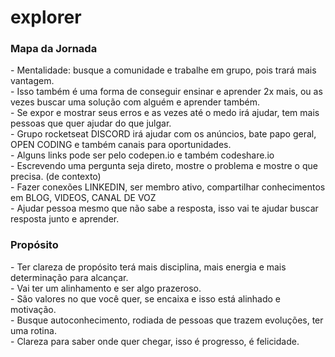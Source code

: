 # explorer


<h3> Mapa da Jornada </h3>
- Mentalidade: busque a comunidade e trabalhe em grupo, pois trará mais vantagem. <br>
- Isso também é uma forma de conseguir ensinar e aprender 2x mais, ou as vezes buscar uma solução com alguém e aprender também. <br>
- Se expor e mostrar seus erros e as vezes até o medo irá ajudar, tem mais pessoas que quer ajudar do que julgar. <br>
- Grupo rocketseat DISCORD irá ajudar com os anúncios, bate papo geral, OPEN CODING e também canais para oportunidades. <br>
- Alguns links pode ser pelo codepen.io e também codeshare.io <br>
- Escrevendo uma pergunta seja direto, mostre o problema e mostre o que precisa. (de contexto) <br>
- Fazer conexões LINKEDIN, ser membro ativo, compartilhar conhecimentos em BLOG, VIDEOS, CANAL DE VOZ <br>
- Ajudar pessoa mesmo que não sabe a resposta, isso vai te ajudar buscar resposta junto e aprender.  <br>

<h3> Propósito </h3>
- Ter clareza de propósito terá mais disciplina, mais energia e mais determinação para alcançar. <br>
- Vai ter um alinhamento e ser algo prazeroso. <br>
- São valores no que você quer, se encaixa e isso está alinhado e motivação. <br>
- Busque autoconhecimento, rodiada de pessoas que trazem evoluções, ter uma rotina. <br>
- Clareza para saber onde quer chegar, isso é progresso, é felicidade. <br>



 
